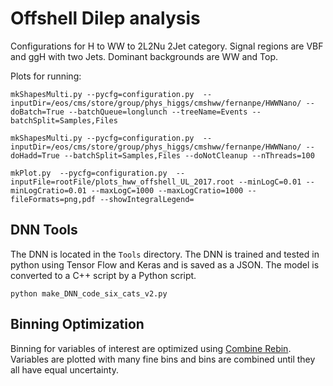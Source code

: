 Offshell Dilep analysis
======================

Configurations for H to WW to 2L2Nu 2Jet category. Signal regions are VBF and ggH with two Jets. Dominant backgrounds are WW and Top. 

Plots for running:
```
mkShapesMulti.py --pycfg=configuration.py  --inputDir=/eos/cms/store/group/phys_higgs/cmshww/fernanpe/HWWNano/ --doBatch=True --batchQueue=longlunch --treeName=Events --batchSplit=Samples,Files

mkShapesMulti.py --pycfg=configuration.py  --inputDir=/eos/cms/store/group/phys_higgs/cmshww/fernanpe/HWWNano/ --doHadd=True --batchSplit=Samples,Files --doNotCleanup --nThreads=100

mkPlot.py  --pycfg=configuration.py  --inputFile=rootFile/plots_hww_offshell_UL_2017.root --minLogC=0.01 --minLogCratio=0.01 --maxLogC=1000 --maxLogCratio=1000 --fileFormats=png,pdf --showIntegralLegend=
```

## DNN Tools

The DNN is located in the `Tools` directory. The DNN is trained and tested in python using Tensor Flow and Keras and is saved as a JSON. The model is converted to a C++ script by a Python script.

```
python make_DNN_code_six_cats_v2.py
```

## Binning Optimization

Binning for variables of interest are optimized using [Combine Rebin](https://github.com/latinos/PlotsConfigurations/blob/master/Configurations/WH_chargeAsymmetry/UL/Full2018_v9/WHSS_Mu82_EleUL90/Rebin.py). Variables are plotted with many fine bins and bins are combined until they all have equal uncertainty. 
